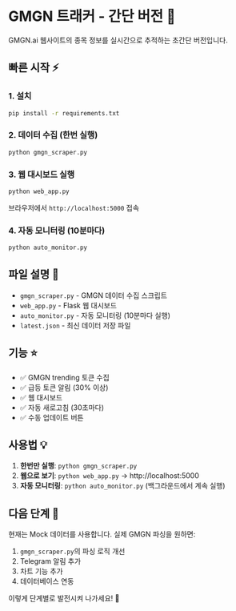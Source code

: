 # GMGN 트래커 - 간단 버전 🚀

GMGN.ai 웹사이트의 종목 정보를 실시간으로 추적하는 초간단 버전입니다.

## 빠른 시작 ⚡

### 1. 설치
```bash
pip install -r requirements.txt
```

### 2. 데이터 수집 (한번 실행)
```bash
python gmgn_scraper.py
```

### 3. 웹 대시보드 실행
```bash
python web_app.py
```
브라우저에서 `http://localhost:5000` 접속

### 4. 자동 모니터링 (10분마다)
```bash
python auto_monitor.py
```

## 파일 설명 📁

- `gmgn_scraper.py` - GMGN 데이터 수집 스크립트
- `web_app.py` - Flask 웹 대시보드  
- `auto_monitor.py` - 자동 모니터링 (10분마다 실행)
- `latest.json` - 최신 데이터 저장 파일

## 기능 ⭐

- ✅ GMGN trending 토큰 수집
- ✅ 급등 토큰 알림 (30% 이상)
- ✅ 웹 대시보드
- ✅ 자동 새로고침 (30초마다)
- ✅ 수동 업데이트 버튼

## 사용법 💡

1. **한번만 실행**: `python gmgn_scraper.py`
2. **웹으로 보기**: `python web_app.py` → http://localhost:5000
3. **자동 모니터링**: `python auto_monitor.py` (백그라운드에서 계속 실행)

## 다음 단계 🎯

현재는 Mock 데이터를 사용합니다. 실제 GMGN 파싱을 원하면:
1. `gmgn_scraper.py`의 파싱 로직 개선
2. Telegram 알림 추가
3. 차트 기능 추가
4. 데이터베이스 연동

이렇게 단계별로 발전시켜 나가세요! 🚀